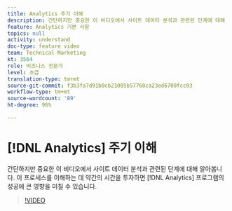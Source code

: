 ```yaml
---
title: Analytics 주기 이해
description: 간단하지만 중요한 이 비디오에서 사이트 데이터 분석과 관련된 단계에 대해 알아봅니다. 이 프로세스를 이해하는 데 약간의 시간을 투자하면 Analytics 프로그램의 성공에 큰 영향을 미칠 수 있습니다.
feature: Analytics 기본 사항
topics: null
activity: understand
doc-type: feature video
team: Technical Marketing
kt: 3564
role: 비즈니스 전문가
level: 초급
translation-type: tm+mt
source-git-commit: f3b3fa7d91b0cb21005b57768ca23ed6700fcc03
workflow-type: tm+mt
source-wordcount: '89'
ht-degree: 96%

---
```



# [!DNL Analytics] 주기 이해

간단하지만 중요한 이 비디오에서 사이트 데이터 분석과 관련된 단계에 대해 알아봅니다. 이 프로세스를 이해하는 데 약간의 시간을 투자하면 [!DNL Analytics] 프로그램의 성공에 큰 영향을 미칠 수 있습니다.

>[!VIDEO](https://video.tv.adobe.com/v/28950/?quality=12)
